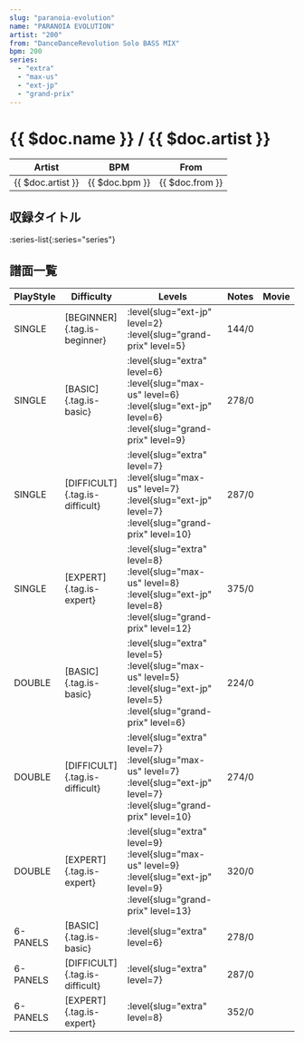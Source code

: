 ```yaml
---
slug: "paranoia-evolution"
name: "PARANOIA EVOLUTION"
artist: "200"
from: "DanceDanceRevolution Solo BASS MIX"
bpm: 200
series:
  - "extra"
  - "max-us"
  - "ext-jp"
  - "grand-prix"
---
```


# {{ $doc.name }} / {{ $doc.artist }}

|Artist|BPM|From|
|------|---|----|
|{{ $doc.artist }}|{{ $doc.bpm }}|{{ $doc.from }}|

## 収録タイトル

:series-list{:series="series"}

## 譜面一覧

|PlayStyle|Difficulty|Levels|Notes|Movie|
|---------|----------|------|-----|-----|
|SINGLE|[BEGINNER]{.tag.is-beginner}|<div class="field is-grouped is-grouped-multiline"> :level{slug="ext-jp" level=2} :level{slug="grand-prix" level=5}</div>|144/0||
|SINGLE|[BASIC]{.tag.is-basic}|<div class="field is-grouped is-grouped-multiline"> :level{slug="extra" level=6} :level{slug="max-us" level=6} :level{slug="ext-jp" level=6} :level{slug="grand-prix" level=9}</div>|278/0||
|SINGLE|[DIFFICULT]{.tag.is-difficult}|<div class="field is-grouped is-grouped-multiline"> :level{slug="extra" level=7} :level{slug="max-us" level=7} :level{slug="ext-jp" level=7} :level{slug="grand-prix" level=10}</div>|287/0||
|SINGLE|[EXPERT]{.tag.is-expert}|<div class="field is-grouped is-grouped-multiline"> :level{slug="extra" level=8} :level{slug="max-us" level=8} :level{slug="ext-jp" level=8} :level{slug="grand-prix" level=12}</div>|375/0||
|DOUBLE|[BASIC]{.tag.is-basic}|<div class="field is-grouped is-grouped-multiline"> :level{slug="extra" level=5} :level{slug="max-us" level=5} :level{slug="ext-jp" level=5} :level{slug="grand-prix" level=6}</div>|224/0||
|DOUBLE|[DIFFICULT]{.tag.is-difficult}|<div class="field is-grouped is-grouped-multiline"> :level{slug="extra" level=7} :level{slug="max-us" level=7} :level{slug="ext-jp" level=7} :level{slug="grand-prix" level=10}</div>|274/0||
|DOUBLE|[EXPERT]{.tag.is-expert}|<div class="field is-grouped is-grouped-multiline"> :level{slug="extra" level=9} :level{slug="max-us" level=9} :level{slug="ext-jp" level=9} :level{slug="grand-prix" level=13}</div>|320/0||
|6-PANELS|[BASIC]{.tag.is-basic}|<div class="field is-grouped is-grouped-multiline"> :level{slug="extra" level=6}</div>|278/0||
|6-PANELS|[DIFFICULT]{.tag.is-difficult}|<div class="field is-grouped is-grouped-multiline"> :level{slug="extra" level=7}</div>|287/0||
|6-PANELS|[EXPERT]{.tag.is-expert}|<div class="field is-grouped is-grouped-multiline"> :level{slug="extra" level=8}</div>|352/0||
